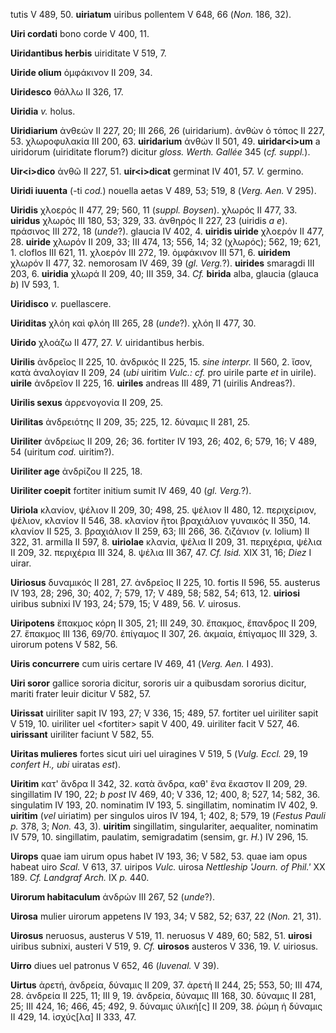 tutis V 489, 50. **uiriatum** uiribus pollentem V 648, 66 (*Non.* 186,
32).

**Uiri cordati** bono corde V 400, 11.

**Uiridantibus herbis** uiriditate V 519, 7.

**Uiride olium** ὀμφάκινον II 209, 34.

**Uiridesco** θάλλω II 326, 17.

**Uiridia** *v.* holus.

**Uiridiarium** ἀνθεών II 227, 20; III 266, 26 (uiridarium). ἀνθὼν ὁ
τόπος II 227, 53. χλωροφυλακία III 200, 63. **uiridarium** ἀνθών II 501,
49. **uiridar\<i\>um** a uiridorum (uiriditate florum?) dicitur *gloss.
Werth. Gallée* 345 (*cf. suppl.*).

**Uir\<i\>dico** ἀνθῶ II 227, 51. **uir\<i\>dicat** germinat IV 401, 57.
*V.* germino.

**Uiridi iuuenta** (-ti *cod.*) nouella aetas V 489, 53; 519, 8 (*Verg.*
*Aen.* V 295).

**Uiridis** χλοερός II 477, 29; 560, 11 (*suppl. Boysen*). χλωρός II
477, 33. **uiridus** χλωρός III 180, 53; 329, 33. ἀνθηρός II 227, 23
(uiridis *a e*). πράσινος III 272, 18 (*unde*?). glaucia IV 402, 4.
**uiridis uiride** χλοερόν II 477, 28. **uiride** χλωρόν II 209, 33; III
474, 13; 556, 14; 32 (χλωρός); 562, 19; 621, 1. cloflos III 621, 11.
χλοερόν III 272, 19. ὀμφάκινον III 571, 6. **uiridem** χλωρόν II 477,
32. nemorosam IV 469, 39 (*gl. Verg.*?). **uirides** smaragdi III 203,
6. **uiridia** χλωρά II 209, 40; III 359, 34. *Cf.* **birida** alba,
glaucia (glauca *b*) IV 593, 1.

**Uiridisco** *v.* puellascere.

**Uiriditas** χλόη καὶ φλόη III 265, 28 (*unde*?). χλόη II 477, 30.

**Uirido** χλοάζω II 477, 27. *V.* uiridantibus herbis.

**Uirilis** ἀνδρεῖος II 225, 10. ἀνδρικός II 225, 15. *sine interpr.* II
560, 2. ἴσον, κατὰ ἀναλογίαν II 209, 24 (*ubi* uiritim *Vulc.: cf.* pro
uirile parte *et* in uirile). **uirile** ἀνδρεῖον II 225, 16.
**uiriles** andreas III 489, 71 (uirilis Andreas?).

**Uirilis sexus** ἀρρενογονία II 209, 25.

**Uirilitas** ἀνδρειότης II 209, 35; 225, 12. δύναμις II 281, 25.

**Uiriliter** ἀνδρείως II 209, 26; 36. fortiter IV 193, 26; 402, 6; 579,
16; V 489, 54 (uiritum *cod.* uiritim?).

**Uiriliter age** ἀνδρίζου II 225, 18.

**Uiriliter coepit** fortiter initium sumit IV 469, 40 (*gl. Verg.*?).

**Uiriola** κλανίον, ψέλιον II 209, 30; 498, 25. ψέλιον II 480, 12.
περιχείριον, ψέλιον, κλανίον II 546, 38. κλανίον ἤτοι βραχιάλιον
γυναικός II 350, 14. κλανίον II 525, 3. βραχιάλιον II 259, 63; III 266,
36. ζιζάνιον (*v.* lolium) II 322, 31. armilla II 597, 8. **uiriolae**
κλανία, ψέλια II 209, 31. περιχέρια, ψέλια II 209, 32. περιχέρια III
324, 8. ψέλια III 367, 47. *Cf. Isid.* XIX 31, 16; *Diez* I uirar.

**Uiriosus** δυναμικός II 281, 27. ἀνδρεῖος II 225, 10. fortis II 596,
55. austerus IV 193, 28; 296, 30; 402, 7; 579, 17; V 489, 58; 582, 54;
613, 12. **uiriosi** uiribus subnixi IV 193, 24; 579, 15; V 489, 56.
*V.* uirosus.

**Uiripotens** ἔπακμος κόρη II 305, 21; III 249, 30. ἔπακμος, ἔπανδρος
II 209, 27. ἔπακμος III 136, 69/70. ἐπίγαμος II 307, 26. ἀκμαία,
ἐπίγαμος III 329, 3. uirorum potens V 582, 56.

**Uiris concurrere** cum uiris certare IV 469, 41 (*Verg. Aen.* I
493).

**Uiri soror** gallice sororia dicitur, sororis uir a quibusdam sororius
dicitur, mariti frater leuir dicitur V 582, 57.

**Uirissat** uiriliter sapit IV 193, 27; V 336, 15; 489, 57. fortiter
uel uiriliter sapit V 519, 10. uiriliter uel \<fortiter\> sapit V 400,
49. uiriliter facit V 527, 46. **uirissant** uiriliter faciunt V 582,
55.

**Uiritas mulieres** fortes sicut uiri uel uiragines V 519, 5 (*Vulg.
Eccl.* 29, 19 *confert H., ubi* uiratas *est*).

**Uiritim** κατ' ἄνδρα II 342, 32. κατὰ ἄνδρα, καθ' ἕνα ἕκαστον II 209,
29. singillatim IV 190, 22; *b post* IV 469, 40; V 336, 12; 400, 8; 527,
14; 582, 36. singulatim IV 193, 20. nominatim IV 193, 5. singillatim,
nominatim IV 402, 9. **uiritim** (*vel* uiriatim) per singulos uiros IV
194, 1; 402, 8; 579, 19 (*Festus Pauli p.* 378, 3; *Non.* 43, 3).
**uiritim** singillatim, singulariter, aequaliter, nominatim IV 579, 10.
singillatim, paulatim, semigradatim (sensim, gr. *H.*) IV 296, 15.

**Uirops** quae iam uirum opus habet IV 193, 36; V 582, 53. quae iam
opus habeat uiro *Scal.* V 613, 37. uiripos *Vulc.* uirosa *Nettleship
'Journ. of Phil.'* XX 189. *Cf. Landgraf Arch.* IX *p.* 440.

**Uirorum habitaculum** ἀνδρών III 267, 52 (*unde*?).

**Uirosa** mulier uirorum appetens IV 193, 34; V 582, 52; 637, 22
(*Non.* 21, 31).

**Uirosus** neruosus, austerus V 519, 11. neruosus V 489, 60; 582, 51.
**uirosi** uiribus subnixi, austeri V 519, 9. *Cf.* **uirosos** austeros
V 336, 19. *V.* uiriosus.

**Uirro** diues uel patronus V 652, 46 (*Iuvenal.* V 39).

**Uirtus** ἀρετή, ἀνδρεία, δύναμις II 209, 37. ἀρετή II 244, 25; 553,
50; III 474, 28. ἀνδρεία II 225, 11; III 9, 19. ἀνδρεία, δύναμις III
168, 30. δύναμις II 281, 25; III 424, 16; 466, 45; 492, 9. δύναμις
ὑλική[ς] II 209, 38. ῥώμη ἡ δύναμις II 429, 14. ἰσχύς[λα] II 333,
47.
